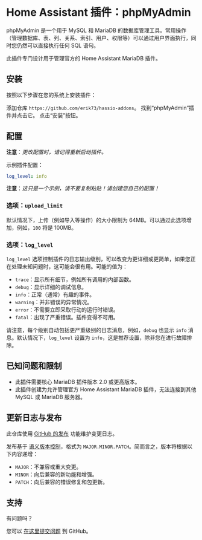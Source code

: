 # Home Assistant 插件：phpMyAdmin

phpMyAdmin 是一个用于 MySQL 和 MariaDB 的数据库管理工具。常用操作（管理数据库、表、列、关系、索引、用户、权限等）可以通过用户界面执行，同时您仍然可以直接执行任何 SQL 语句。

此插件专门设计用于管理官方的 Home Assistant MariaDB 插件。

## 安装

按照以下步骤在您的系统上安装插件：

添加仓库 `https://github.com/erik73/hassio-addons`。
找到“phpMyAdmin”插件并点击它。
点击“安装”按钮。

## 配置

**注意**：_更改配置时，请记得重新启动插件。_

示例插件配置：

```yaml
log_level: info
```

**注意**：_这只是一个示例，请不要复制粘贴！请创建您自己的配置！_

### 选项：`upload_limit`

默认情况下，上传（例如导入等操作）的大小限制为 64MB。可以通过此选项增加，例如，`100` 将是 100MB。

### 选项：`log_level`

`log_level` 选项控制插件的日志输出级别，可以改变为更详细或更简单，如果您正在处理未知问题时，这可能会很有用。可能的值为：

- `trace`：显示所有细节，例如所有调用的内部函数。
- `debug`：显示详细的调试信息。
- `info`：正常（通常）有趣的事件。
- `warning`：并非错误的异常情况。
- `error`：不需要立即采取行动的运行时错误。
- `fatal`：出现了严重错误。插件变得不可用。

请注意，每个级别自动包括更严重级别的日志消息，例如，`debug` 也显示 `info` 消息。默认情况下，`log_level` 设置为 `info`，这是推荐设置，除非您在进行故障排除。

## 已知问题和限制

- 此插件需要核心 MariaDB 插件版本 2.0 或更高版本。
- 此插件创建为允许管理官方 Home Assistant MariaDB 插件，无法连接到其他 MySQL 或 MariaDB 服务器。

## 更新日志与发布

此仓库使用 [GitHub 的发布][releases] 功能维护变更日志。

发布基于 [语义版本控制][semver]，格式为 `MAJOR.MINOR.PATCH`。简而言之，版本将根据以下内容递增：

- `MAJOR`：不兼容或重大变更。
- `MINOR`：向后兼容的新功能和增强。
- `PATCH`：向后兼容的错误修复和包更新。

## 支持

有问题吗？

您可以 [在这里提交问题][issue] 到 GitHub。

[addon-badge]: https://my.home-assistant.io/badges/supervisor_addon.svg
[addon]: https://my.home-assistant.io/redirect/supervisor_addon/?addon=a0d7b954_phpmyadmin&repository_url=https%3A%2F%2Fgithub.com%2Ferik73%2Frepository
[contributors]: https://github.com/erik73/addon-phpmyadmin/graphs/contributors
[discord-ha]: https://discord.gg/c5DvZ4e
[discord]: https://discord.me/hassioaddons
[forum]: https://community.home-assistant.io/t/home-assistant-community-add-on-phpmyadmin/171729?u=frenck
[frenck]: https://github.com/frenck
[issue]: https://github.com/erik73/addon-phpmyadmin/issues
[reddit]: https://reddit.com/r/homeassistant
[releases]: https://github.com/erik73/addon-phpmyadmin/releases
[semver]: https://semver.org/spec/v2.0.0.html